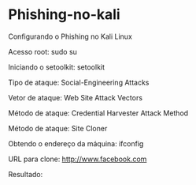 # Phishing-no-kali

Configurando o Phishing no Kali Linux

Acesso root: sudo su

Iniciando o setoolkit: setoolkit

Tipo de ataque: Social-Engineering Attacks

Vetor de ataque: Web Site Attack Vectors

Método de ataque: Credential Harvester Attack Method

Método de ataque: Site Cloner

Obtendo o endereço da máquina: ifconfig

URL para clone: http://www.facebook.com

Resultado:

